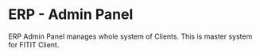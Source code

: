# ERP - Admin Panel

ERP Admin Panel manages whole system of Clients. This is master system for FITIT Client.
